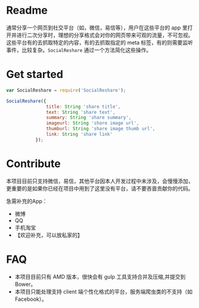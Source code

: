 Readme
=========
通常分享一个网页到社交平台（如，微信，易信等），用户在这些平台的 app 里打开并进行二次分享时，理想的分享格式会对你的网页带来可观的流量，不可忽视。
这些平台有的去抓取特定的内容，有的去抓取指定的 meta 标签，有的则需要监听事件，比较复杂。```SocialReshare``` 通过一个方法简化这些操作。


Get started
==========
```js
var SocialReshare = require('SocialReshare');

SocialReshare({
               title: String 'share title',
               text: String 'share text',
               summary: String 'share summary',
               imageurl: String 'share image url',
               thumburl: String 'share image thumb url',
               link: String 'share link'
           });

```

Contribute
==============
本项目目前只支持微信，易信，其他平台因本人开发过程中未涉及，会慢慢添加，更重要的是如果你已经在项目中用到了这里没有平台，请不要吝啬贡献你的代码。

急需补充的App：
 - 微博
 - QQ
 - 手机淘宝
 - 【欢迎补充，可以放私家的】


FAQ
===============
- 本项目目前只有 AMD 版本，很快会有 gulp 工具支持合并及压缩,并提交到 Bower。
- 本项目只能处理支持 client 端个性化格式的平台，服务端爬虫类的不支持（如 Facebook）。
